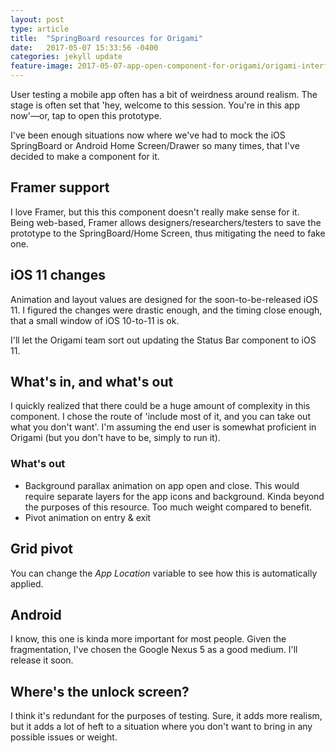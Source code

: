 ```yaml
---
layout: post
type: article
title:  "SpringBoard resources for Origami"
date:   2017-05-07 15:33:56 -0400
categories: jekyll update
feature-image: 2017-05-07-app-open-component-for-origami/origami-interface.png
---
```


User testing a mobile app often has a bit of weirdness around realism. The stage is often set that 'hey, welcome to this session. You're in this app now'—or, tap to open this prototype.

I've been enough situations now where we've had to mock the iOS SpringBoard or Android Home Screen/Drawer so many times, that I've decided to make a component for it.

## Framer support
I love Framer, but this this component doesn't really make sense for it. Being web-based, Framer allows designers/researchers/testers to save the prototype to the SpringBoard/Home Screen, thus mitigating the need to fake one.

## iOS 11 changes
Animation and layout values are designed for the soon-to-be-released iOS 11. I figured the changes were drastic enough, and the timing close enough, that a small window of iOS 10-to-11 is ok.

I'll let the Origami team sort out updating the Status Bar component to iOS 11.

## What's in, and what's out
I quickly realized that there could be a huge amount of complexity in this component. I chose the route of 'include most of it, and you can take out what you don't want'. I'm assuming the end user is somewhat proficient in Origami (but you don't have to be, simply to run it).

### What's out
- Background parallax animation on app open and close. This would require separate layers for the app icons and background. Kinda beyond the purposes of this resource. Too much weight compared to benefit.
- Pivot animation on entry & exit

## Grid pivot
You can change the _App Location_ variable to see how this is automatically applied.

## Android
I know, this one is kinda more important for most people. Given the fragmentation, I've chosen the Google Nexus 5 as a good medium. I'll release it soon.

## Where's the unlock screen?
I think it's redundant for the purposes of testing. Sure, it adds more realism, but it adds a lot of heft to a situation where you don't want to bring in any possible issues or weight.
